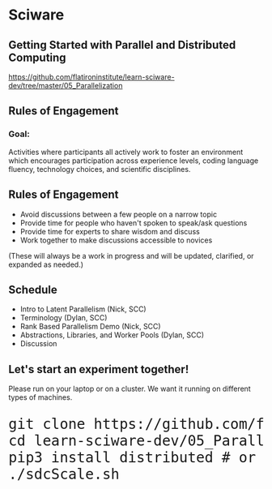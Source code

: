 # Sciware

## Getting Started with Parallel and Distributed Computing

https://github.com/flatironinstitute/learn-sciware-dev/tree/master/05_Parallelization


## Rules of Engagement

### Goal: 

Activities where participants all actively work to foster an environment which encourages participation across experience levels, coding language fluency, technology choices, and scientific disciplines.


## Rules of Engagement

- Avoid discussions between a few people on a narrow topic
- Provide time for people who haven't spoken to speak/ask questions
- Provide time for experts to share wisdom and discuss 
- Work together to make discussions accessible to novices

(These will always be a work in progress and will be updated, clarified, or expanded as needed.)


## Schedule

- Intro to Latent Parallelism (Nick, SCC)
- Terminology (Dylan, SCC)
- Rank Based Parallelism Demo (Nick, SCC)
- Abstractions, Libraries, and Worker Pools (Dylan, SCC)
- Discussion


## Let's start an experiment together!

Please run on your laptop or on a cluster. We want it running on different types of machines.

<pre style="font-size:200%">
git clone https://github.com/flatironinstitute/learn-sciware-dev
cd learn-sciware-dev/05_Parallelization/example
pip3 install distributed # or conda install distributed
./sdcScale.sh
</pre>
